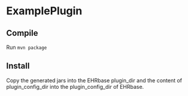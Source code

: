 # ExamplePlugin

## Compile

Run `mvn package`

## Install

Copy the generated jars into the EHRbase plugin_dir and the content of plugin_config_dir into the plugin_config_dir of
EHRbase. 
